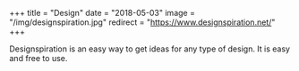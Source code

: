 +++
title = "Design"
date = "2018-05-03"
image = "/img/designspiration.jpg"
redirect = "https://www.designspiration.net/"
+++

Designspiration is an easy way to get ideas for any type of design. It is easy and free to use.

